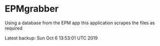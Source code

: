 # EPMgrabber
Using a database from the EPM app this application scrapes the files as required


Latest backup: Sun Oct 6 13:53:01 UTC 2019
